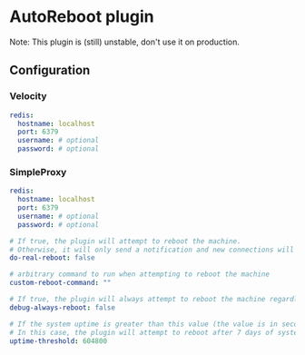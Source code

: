 # AutoReboot plugin

Note: This plugin is (still) unstable, don't use it on production.

## Configuration

### Velocity

```yml
redis:
  hostname: localhost
  port: 6379
  username: # optional
  password: # optional
```

### SimpleProxy

```yml
redis:
  hostname: localhost
  port: 6379
  username: # optional
  password: # optional

# If true, the plugin will attempt to reboot the machine.
# Otherwise, it will only send a notification and new connections will be denied.
do-real-reboot: false

# arbitrary command to run when attempting to reboot the machine
custom-reboot-command: ""

# If true, the plugin will always attempt to reboot the machine regardless of the system uptime.
debug-always-reboot: false

# If the system uptime is greater than this value (the value is in seconds), the plugin will attempt to reboot the machine.
# In this case, the plugin will attempt to reboot after 7 days of system uptime.
uptime-threshold: 604800 
```
